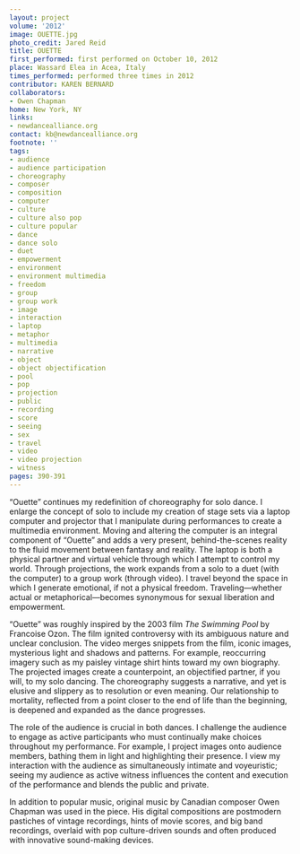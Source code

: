 ```yaml
---
layout: project
volume: '2012'
image: OUETTE.jpg
photo_credit: Jared Reid
title: OUETTE
first_performed: first performed on October 10, 2012
place: Wassard Elea in Acea, Italy
times_performed: performed three times in 2012
contributor: KAREN BERNARD
collaborators:
- Owen Chapman
home: New York, NY
links:
- newdancealliance.org
contact: kb@newdancealliance.org
footnote: ''
tags:
- audience
- audience participation
- choreography
- composer
- composition
- computer
- culture
- culture also pop
- culture popular
- dance
- dance solo
- duet
- empowerment
- environment
- environment multimedia
- freedom
- group
- group work
- image
- interaction
- laptop
- metaphor
- multimedia
- narrative
- object
- object objectification
- pool
- pop
- projection
- public
- recording
- score
- seeing
- sex
- travel
- video
- video projection
- witness
pages: 390-391
---
```


“Ouette” continues my redefinition of choreography for solo dance. I enlarge the concept of solo to include my creation of stage sets via a laptop computer and projector that I manipulate during performances to create a multimedia environment. Moving and altering the computer is an integral component of “Ouette” and adds a very present, behind-the-scenes reality to the fluid movement between fantasy and reality. The laptop is both a physical partner and virtual vehicle through which I attempt to control my world. Through projections, the work expands from a solo to a duet (with the computer) to a group work (through video). I travel beyond the space in which I generate emotional, if not a physical freedom. Traveling—whether actual or metaphorical—becomes synonymous for sexual liberation and empowerment.

“Ouette” was roughly inspired by the 2003 film _The Swimming Pool_ by Francoise Ozon. The film ignited controversy with its ambiguous nature and unclear conclusion. The video merges snippets from the film, iconic images, mysterious light and shadows and patterns. For example, reoccurring imagery such as my paisley vintage shirt hints toward my own biography. The projected images create a counterpoint, an objectified partner, if you will, to my solo dancing. The choreography suggests a narrative, and yet is elusive and slippery as to resolution or even meaning. Our relationship to mortality, reflected from a point closer to the end of life than the beginning, is deepened and expanded as the dance progresses.

The role of the audience is crucial in both dances. I challenge the audience to engage as active participants who must continually make choices throughout my performance. For example, I project images onto audience members, bathing them in light and highlighting their presence. I view my interaction with the audience as simultaneously intimate and voyeuristic; seeing my audience as active witness influences the content and execution of the performance and blends the public and private.

In addition to popular music, original music by Canadian composer Owen Chapman was used in the piece. His digital compositions are postmodern pastiches of vintage recordings, hints of movie scores, and big band recordings, overlaid with pop culture-driven sounds and often produced with innovative sound-making devices.
